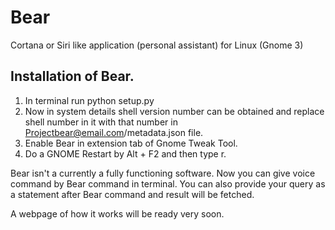 # Bear
Cortana or Siri like application (personal assistant) for Linux (Gnome 3)

## Installation of Bear.

   1. In terminal run python setup.py 
   2. Now in system details shell version number can be obtained and replace shell number in it with that number in Projectbear@email.com/metadata.json file.
   3. Enable Bear in extension tab of Gnome Tweak Tool.
   4. Do a GNOME Restart by Alt + F2 and then type r.

Bear isn't a currently a fully functioning software.
Now you can give voice command by Bear command in terminal.
You can also provide your query as a statement after Bear command and result will be fetched.

A webpage of how it works will be ready very soon.
